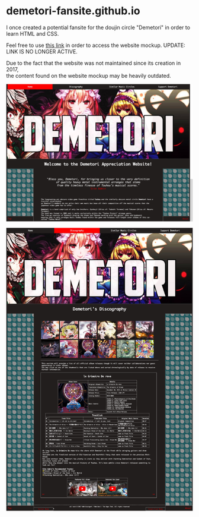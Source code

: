 # demetori-fansite.github.io
I once created a potential fansite for the doujin circle "Demetori" in order to learn HTML and CSS.

Feel free to use [this link](https://lochergit.github.io/demetori-fansite.github.io/) in order to access the website mockup.
UPDATE: LINK IS NO LONGER ACTIVE.

Due to the fact that the website was not maintained since its creation in 2017,<br>
the content found on the website mockup may be heavily outdated.

![Homepage](git_demetori01.jpg)

![Discography](git_demetori02.jpg)
